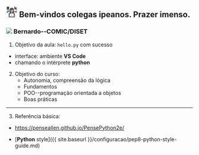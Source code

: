 
## <img src="/images/female.png" width="30"> Bem-vindos colegas ipeanos. Prazer imenso. 

### <img src="{{ site.baseurl }}/images/nerd.png" width="20"> Bernardo--COMIC/DISET

1. Objetivo da aula: `hello.py` com sucesso
- interface: ambiente **VS Code**
- chamando o intérprete **python**
2. Objetivo do curso: 
    - Autonomia, compreensão da lógica
    - Fundamentos
    - POO--programação orientada a objetos
    - Boas práticas

---

3. Referência básica:
- https://penseallen.github.io/PensePython2e/

- [**Python** style]({{ site.baseurl }}/configuracao/pep8-python-style-guide.md)

